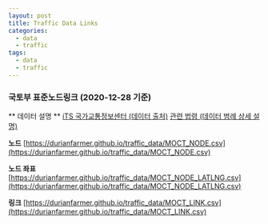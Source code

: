 ```yaml
---
layout: post
title: Traffic Data Links
categories:
  - data
  - traffic
tags:
  - data
  - traffic
---
```


<!--more-->

### 국토부 표준노드링크 (2020-12-28 기준)
** 데이터 설명 **
[iTS 국가교통정보센터 (데이터 출처)](https://its.go.kr/nodelink/intro)
[관련 법령 (데이터 범례 상세 설명)](https://www.law.go.kr/LSW/admRulInfoP.do?admRulSeq=2100000157569)

**노드**
[https://durianfarmer.github.io/traffic_data/MOCT_NODE.csv](https://durianfarmer.github.io/traffic_data/MOCT_NODE.csv)

**노드 좌표**
[https://durianfarmer.github.io/traffic_data/MOCT_NODE_LATLNG.csv](https://durianfarmer.github.io/traffic_data/MOCT_NODE_LATLNG.csv)

**링크**
[https://durianfarmer.github.io/traffic_data/MOCT_LINK.csv](https://durianfarmer.github.io/traffic_data/MOCT_LINK.csv)


